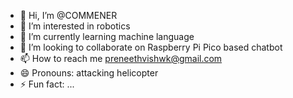 - 👋 Hi, I’m @COMMENER
- 👀 I’m interested in robotics
- 🌱 I’m currently learning machine language
- 💞️ I’m looking to collaborate on Raspberry Pi Pico based chatbot
- 📫 How to reach me preneethvishwk@gmail.com
- 😄 Pronouns: attacking helicopter
- ⚡ Fun fact: ...

<!---
COMMENER/COMMENER is a ✨ special ✨ repository because its `README.md` (this file) appears on your GitHub profile.
You can click the Preview link to take a look at your changes.
--->
